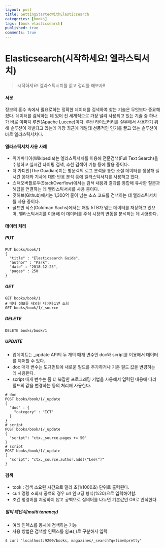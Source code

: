 ```yaml
---
layout: post
title: GettingStartedWithElasticsearch
categories: [books]
tags: [book elasticsearch]
published: true
comments: true
---
```

# Elasticsearch(시작하세요! 엘라스틱서치) 

> 시작하세요! 엘라스틱서치를 읽고 정리를 해보자!!

#### 서문
정보의 홍수 속에서 필요로하는 정확한 데이터를 검색하여 찾는 기술은 무엇보다 중요해졌다.
데이터를 검색하는 데 있어 전 세계적으로 가장 널리 사용되고 있는 기술 중 하나가 바로 아파치 루씬(Apache Lucene)이다.
루씬 라이브러리를 실무에서 사용하기 위해 솔루션이 개발되고 있는데 가장 최근에 개발돼 선풍적인 인기를 끌고 있는 솔루션이 바로 엘라스틱서치다.

#### 엘라스틱서치 사용 사례
- 위키피디아(Wikipedia)는 엘라스틱서치를 이용해 전문검색(Full Text Search)을 수행하고 실시간 타이핑 검색, 추천 검색어 기능 등에 활용 중이다.
- 더 가디안(The Guadian)지는 방문객의 로그 분석을 통한 소셜 데이터를 생성해 실시간 응대와 기사에 대한 반응 분석 등에 엘라스틱서치를 사용하고 있다.
- 스택오버플로우(StackOverflow)에서는 검색 내용과 결과를 통합해 유사한 질문과 해답을 연결하는 데 엘라스틱서치를 사용 중이다.
- 깃허브(Github)에서는 1,300억 줄이 넘는 소스 코드를 검색하는 데 엘라스틱서치를 사용 중이다.
- 골드만 삭스(Goldman Sachs)에서는 매일 5TB가 넘는 데이터를 저장하고 있으며, 엘라스틱서치를 이용해 이 데이터를 주식 시장의 변동을 분석하는 데 사용한다.

#### 데이터 처리
##### PUT
``` 
PUT books/book/1
{
  "title" : "Elasticsearch Guide",
  "author" : "Park",
  "date" : "2018-12-25",
  "pages" : 250
}
```

##### GET
```
GET books/book/1
# 메타 정보를 제외한 데이터값만 조회
GET books/book/1/_source
```

##### DELETE
```
DELETE books/book/1
```

##### UPDATE
- 업데이트는 _update API의 두 개의 매개 변수인 doc와 script를 이용해서 데이터를 제어할 수 있다.
- doc 매개 변수는 도규먼트에 새로운 필드를 추가하거나 기존 필드 값을 변경하는 데 사용한다.
- script 매개 변수는 좀 더 복잡한 프로그래밍 기법을 사용해서 입력된 내용에 따라 필드의 값을 변경하는 등의 처리에 사용한다.
```
# doc 
POST books/book/1/_update
{
  "doc" : {
    "category" : "ICT"
  }
}
# script 
POST books/book/1/_update
{
  "script": "ctx._source.pages += 50"
}
# script 
POST books/book/1/_update
{
  "script": "ctx._source.author.add(\"Lee\")"
}
```

#### 검색
- took : 검색 소요된 시간으로 밀리 초(1/1000초) 단위로 출력된다.
- curl 명령 조회시 공백의 경우 url 인코딩 형식(%20)으로 입력해야함.
- 조건 명령어를 지정하지 않고 공백으로 질의어를 나누면 기본값인 OR로 인식한다.

##### 멀티 테넌시(multi tenancy)
- 여러 인덱스를 동시에 검색하는 기능
- 사용 방법은 검색할 인덱스를 쉼표(,)로 구분해서 입력
```
$ curl 'localhost:9200/books, magazines/_search?q=time&pretty'
```
